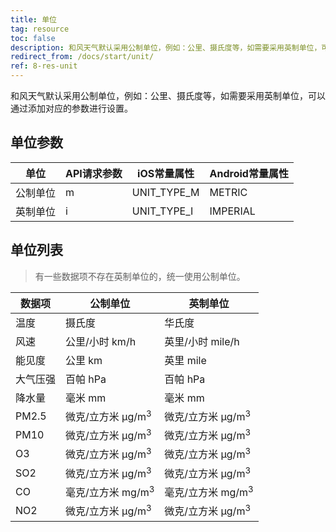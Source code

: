 ```yaml
---
title: 单位
tag: resource
toc: false
description: 和风天气默认采用公制单位，例如：公里、摄氏度等，如需要采用英制单位，可以通过在接口中增加参数`unit=i`（英制）或`unit=m`（公制）进行单位的选择。
redirect_from: /docs/start/unit/
ref: 8-res-unit
---
```


和风天气默认采用公制单位，例如：公里、摄氏度等，如需要采用英制单位，可以通过添加对应的参数进行设置。

## 单位参数

| 单位     | API请求参数 | iOS常量属性 | Android常量属性 |
| -------- | ------- | ----------- | --------------- |
| 公制单位 | m       | UNIT_TYPE_M | METRIC          |
| 英制单位 | i       | UNIT_TYPE_I | IMPERIAL        |

## 单位列表

> 有一些数据项不存在英制单位的，统一使用公制单位。
 
| 数据项   | 公制单位                     | 英制单位                     |
| -------- | ---------------------------- | ---------------------------- |
| 温度     | 摄氏度                       | 华氏度                       |
| 风速     | 公里/小时 km/h               | 英里/小时 mile/h             |
| 能见度   | 公里 km                      | 英里 mile                    |
| 大气压强 | 百帕 hPa                     | 百帕 hPa                     |
| 降水量   | 毫米 mm                      | 毫米 mm                      |
| PM2.5    | 微克/立方米 μg/m<sup>3</sup> | 微克/立方米 μg/m<sup>3</sup> |
| PM10     | 微克/立方米 μg/m<sup>3</sup> | 微克/立方米 μg/m<sup>3</sup> |
| O3       | 微克/立方米 μg/m<sup>3</sup> | 微克/立方米 μg/m<sup>3</sup> |
| SO2      | 微克/立方米 μg/m<sup>3</sup> | 微克/立方米 μg/m<sup>3</sup> |
| CO       | 毫克/立方米 mg/m<sup>3</sup> | 毫克/立方米 mg/m<sup>3</sup> |
| NO2      | 微克/立方米 μg/m<sup>3</sup> | 微克/立方米 μg/m<sup>3</sup> |